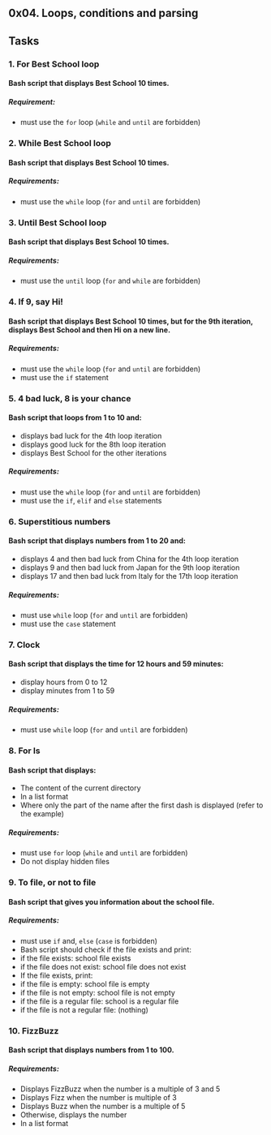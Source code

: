 ## 0x04. Loops, conditions and parsing

## Tasks

### 1. For Best School loop

#### Bash script that displays Best School 10 times.

##### Requirement:

* must use the `for` loop (`while` and `until` are forbidden)

### 2. While Best School loop

#### Bash script that displays Best School 10 times.

##### Requirements:

* must use the `while` loop (`for` and `until` are forbidden)

### 3. Until Best School loop

#### Bash script that displays Best School 10 times.

##### Requirements:

* must use the `until` loop (`for` and `while` are forbidden)

### 4. If 9, say Hi!

#### Bash script that displays Best School 10 times, but for the 9th iteration, displays Best School and then Hi on a new line.

##### Requirements:

* must use the `while` loop (`for` and `until` are forbidden)
* must use the `if` statement

### 5. 4 bad luck, 8 is your chance

#### Bash script that loops from 1 to 10 and:

* displays bad luck for the 4th loop iteration
* displays good luck for the 8th loop iteration
* displays Best School for the other iterations

##### Requirements:

* must use the `while` loop (`for` and `until` are forbidden)
* must use the `if`, `elif` and `else` statements

### 6. Superstitious numbers

#### Bash script that displays numbers from 1 to 20 and:

* displays 4 and then bad luck from China for the 4th loop iteration
* displays 9 and then bad luck from Japan for the 9th loop iteration
* displays 17 and then bad luck from Italy for the 17th loop iteration

##### Requirements:

* must use `while` loop (`for` and `until` are forbidden)
* must use the `case` statement

### 7. Clock

#### Bash script that displays the time for 12 hours and 59 minutes:

* display hours from 0 to 12
* display minutes from 1 to 59

##### Requirements:

* must use `while` loop (`for` and `until` are forbidden)

### 8. For ls

#### Bash script that displays:

* The content of the current directory
* In a list format
* Where only the part of the name after the first dash is displayed (refer to the example)

##### Requirements:

* must use `for` loop (`while` and `until` are forbidden)
* Do not display hidden files

### 9. To file, or not to file

#### Bash script that gives you information about the school file.

##### Requirements:

* must use `if` and, `else` (`case` is forbidden)
* Bash script should check if the file exists and print:
* if the file exists: school file exists
* if the file does not exist: school file does not exist
* If the file exists, print:
* if the file is empty: school file is empty
* if the file is not empty: school file is not empty
* if the file is a regular file: school is a regular file
* if the file is not a regular file: (nothing)

### 10. FizzBuzz

#### Bash script that displays numbers from 1 to 100.

##### Requirements:

* Displays FizzBuzz when the number is a multiple of 3 and 5
* Displays Fizz when the number is multiple of 3
* Displays Buzz when the number is a multiple of 5
* Otherwise, displays the number
* In a list format
